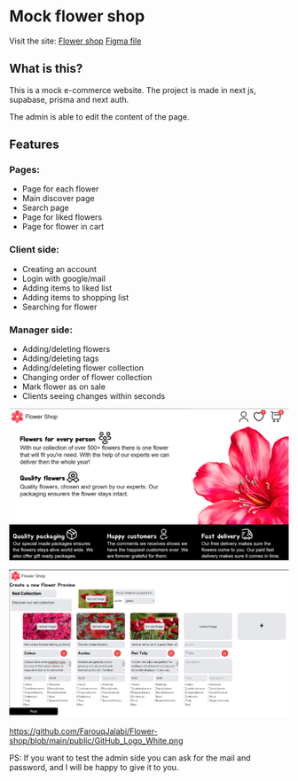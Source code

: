 # Mock flower shop

Visit the site: [Flower shop](flower-shop-three.vercel.app)
[Figma file](https://www.figma.com/file/flaOwHPoosEWSLoFbKBW4J/flower-shop?type=design&mode=design&t=18Czr5AlmXNK4Qcb-0)

## What is this?

This is a mock e-commerce website. The project is made in next js, supabase, prisma and next auth.

The admin is able to edit the content of the page.

## Features

### Pages:

- Page for each flower
- Main discover page
- Search page
- Page for liked flowers
- Page for flower in cart

### Client side:

- Creating an account
- Login with google/mail
- Adding items to liked list
- Adding items to shopping list
- Searching for flower

### Manager side:

- Adding/deleting flowers
- Adding/deleting tags
- Adding/deleting flower collection
- Changing order of flower collection
- Mark flower as on sale
- Clients seeing changes within seconds

![Image of website](https://github.com/FarouqJalabi/Flower-shop/blob/main/PreviewImages/MainWebsite.jpg?raw=true)

![Image of the admin editor](https://github.com/FarouqJalabi/Flower-shop/blob/main/PreviewImages/AdminEditor.jpg?raw=true)

https://github.com/FarouqJalabi/Flower-shop/blob/main/public/GitHub_Logo_White.png

PS: If you want to test the admin side you can ask for the mail and password, and I will be happy to give it to you.

